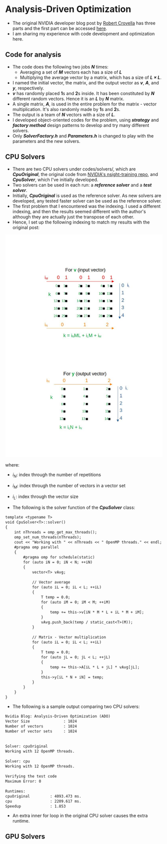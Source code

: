 # Analysis-Driven Optimization
- The original NVIDIA developer blog post by [Robert Crovella](https://developer.nvidia.com/blog/author/bob-crovella/) has three parts and the first part can be accessed [here](https://developer.nvidia.com/blog/analysis-driven-optimization-preparing-for-analysis-with-nvidia-nsight-compute-part-1/).
- I am sharing my experience with code development and optimization here.
## Code for analysis
- The code does the following two jobs ***N*** times:
  - Averaging a set of ***M*** vectors each has a size of ***L***
  - Multiplying the average vector by a matrix, which has a size of ***L $\times$ L***.
- I named the initial vector, the matrix, and the output vector as ***v***, ***A***, and ***y***, respectively.
- ***v*** has randomly placed **1**s and **2**s inside. It has been constituted by ***N*** different random vectors. Hence it is an ***L*** by ***N*** matrix.
- A single matrix, ***A***, is used in the entire problem for the matrix - vector multiplication. It's also randomly made by **1**s and **2**s.
- The output is a team of ***N*** vectors with a size of ***L***.
- I developed object-oriented codes for the problem, using ***strategy*** and ***factory method*** design patterns to develop and try many different solvers.
- Only ***SolverFactory.h*** and ***Parameters.h*** is changed to play with the parameters and the new solvers.

## CPU Solvers
- There are two CPU solvers under codes/solvers/, which are ***CpuOriginal***, the original code from [NVIDIA's nsight-training repo](https://github.com/NVIDIA/nsight-training/tree/master/cuda/2020_ncu_smem), and ***CpuSolver***, which I've initially developed.
- Two solvers can be used in each run: a ***reference solver*** and a ***test solver***.
- Initially, ***CpuOriginal*** is used as the reference solver. As new solvers are developed, any tested faster solver can be used as the reference solver.
- The first problem that I encountered was the indexing. I used a different indexing, and then the results seemed different with the author's although they are actually just the transpose of each other.
- Hence, I set up the following indexing to match my results with the original post:

<img src="images/indexing.jpg" alt="Indexing" width="600"/>

where:
  - $i_N$: index through the number of repetitions
  - $i_M$: index through the number of vectors in a vector set
  - $i_L$: index through the vector size

- The following is the solver function of the ***CpuSolver*** class:
```
template <typename T>
void CpuSolver<T>::solver()
{
    int nThreads = omp_get_max_threads();
    omp_set_num_threads(nThreads);
    cout << "Working with " << nThreads << " OpenMP threads." << endl;
    #pragma omp parallel
    {
        #pragma omp for schedule(static) 
        for (auto iN = 0; iN < N; ++iN)
        {
            vector<T> vAvg;

            // Vector average
            for (auto iL = 0; iL < L; ++iL)
            {
                T temp = 0.0;
                for (auto iM = 0; iM < M; ++iM)
                {
                    temp += this->v[iN * M * L + iL * M + iM];
                }
                vAvg.push_back(temp / static_cast<T>(M));
            }

            // Matrix - Vector multiplication
            for (auto iL = 0; iL < L; ++iL)
            {
                T temp = 0.0;
                for (auto jL = 0; jL < L; ++jL)
                {
                    temp += this->A[iL * L + jL] * vAvg[jL];
                }
                this->y[iL * N + iN] = temp;
            }
        }
    }
}
```
- The following is a sample output comparing two CPU solvers:
```
Nvidia Blog: Analysis-Driven Optimization (ADO)
Vector Size               : 1024
Number of vectors         : 1024
Number of vector sets     : 1024


Solver: cpuOriginal
Working with 12 OpenMP threads.

Solver: cpu
Working with 12 OpenMP threads.

Verifying the test code
Maximum Error: 0

Runtimes:
cpuOriginal         : 4093.473 ms.
cpu                 : 2209.617 ms.
Speedup             : 1.853
```
- An extra inner for loop in the original CPU solver causes the extra runtime.
## GPU Solvers